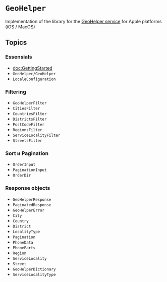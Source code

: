 # ``GeoHelper``

Implementation of the library for the [GeoHelper service](http://geohelper.info) for Apple platforms (iOS / MacOS) 

## Topics

### Essensials

- <doc:GettingStarted>
- ``GeoHelper/GeoHelper``
- ``LocaleConfiguration``

### Filtering

- ``GeoHelperFilter``
- ``CitiesFilter``
- ``CountriesFilter``
- ``DistrictsFilter``
- ``PostCodeFilter``
- ``RegionsFilter``
- ``ServiceLocalityFilter``
- ``StreetsFilter``

### Sort и Pagination

- ``OrderInput``
- ``PaginationInput``
- ``OrderDir``

### Response objects

- ``GeoHelperResponse``
- ``PaginatedResponse``
- ``GeoHelperError``
- ``City``
- ``Country``
- ``District``
- ``LocalityType``
- ``Pagination``
- ``PhoneData``
- ``PhoneParts``
- ``Region``
- ``ServiceLocality``
- ``Street``
- ``GeoHelperDictionary``
- ``ServiceLocalityType``
